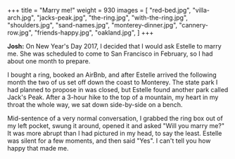+++
title = "Marry me!"
weight = 930
images = [
  "red-bed.jpg",
  "villa-arch.jpg",
  "jacks-peak.jpg",
  "the-ring.jpg",
  "with-the-ring.jpg",
  "shoulders.jpg",
  "sand-names.jpg",
  "monterey-dinner.jpg",
  "cannery-row.jpg",
  "friends-happy.jpg",
  "oakland.jpg",
]
+++

**Josh:** On New Year's Day 2017, I decided that I would ask Estelle to marry me. She was scheduled to come to San Francisco in February, so I had about one month to prepare.

I bought a ring, booked an AirBnb, and after Estelle arrived the following month the two of us set off down the coast to Monterey. The state park I had planned to propose in was closed, but Estelle found another park called Jack's Peak. After a 3-hour hike to the top of a mountain, my heart in my throat the whole way, we sat down side-by-side on a bench.

Mid-sentence of a very normal conversation, I grabbed the ring box out of my left pocket, swung it around, opened it and asked "Will you marry me?" It was more abrupt than I had pictured in my head, to say the least. Estelle was silent for a few moments, and then said "Yes". I can't tell you how happy that made me.
